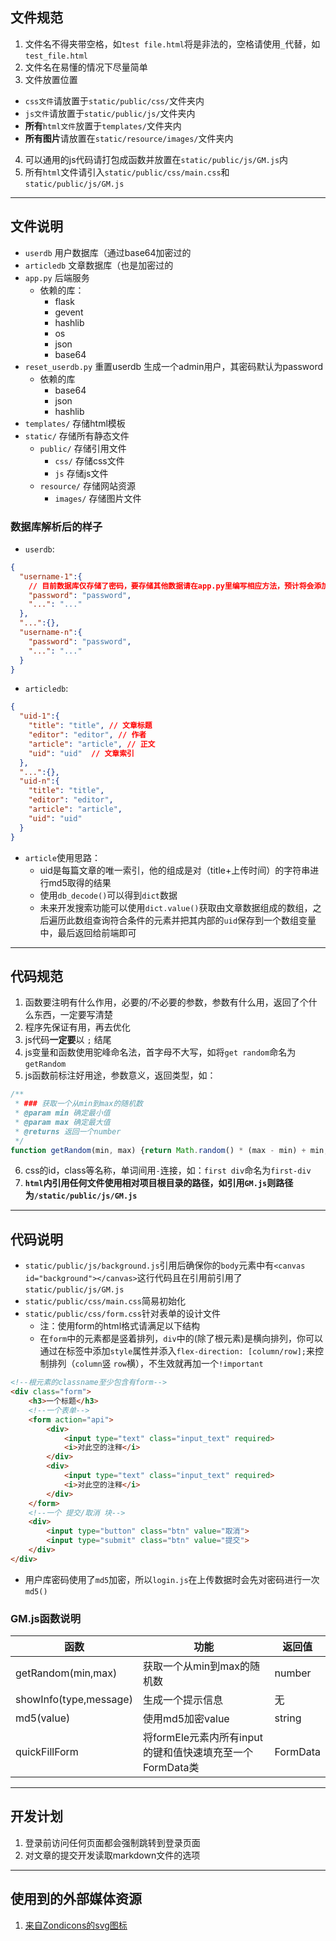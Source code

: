 ## 文件规范
1. 文件名不得夹带空格，如`test file.html`将是非法的，空格请使用`_`代替，如`test_file.html`
2. 文件名在易懂的情况下尽量简单
3. 文件放置位置
  - `css文件`请放置于`static/public/css/`文件夹内
  - `js文件`请放置于`static/public/js/`文件夹内
  - <b>所有</b>`html文件`放置于`templates/`文件夹内
  - <b>所有图片</b>请放置在`static/resource/images/`文件夹内
4. 可以通用的js代码请打包成函数并放置在`static/public/js/GM.js`内
5. 所有`html`文件请引入`static/public/css/main.css`和`static/public/js/GM.js`

---

## 文件说明
- `userdb` 用户数据库（通过base64加密过的
- `articledb` 文章数据库（也是加密过的
- `app.py` 后端服务
  - 依赖的库：
    - flask
    - gevent
    - hashlib
    - os
    - json
    - base64
- `reset_userdb.py` 重置userdb 生成一个admin用户，其密码默认为password
  - 依赖的库
    - base64
    - json
    - hashlib
- `templates/` 存储html模板
- `static/` 存储所有静态文件
  - `public/` 存储引用文件
    - `css/` 存储css文件 
    - `js` 存储js文件
  - `resource/` 存储网站资源
    - `images/` 存储图片文件

### 数据库解析后的样子
- `userdb`:

```json
{
  "username-1":{
    // 目前数据库仅存储了密码，要存储其他数据请在app.py里编写相应方法，预计将会添加article成员以保存该用户编写的所有文章
    "password": "password",
    "...": "..."
  },
  "...":{},
  "username-n":{
    "password": "password",
    "...": "..."
  }
}
```

- `articledb`:

```json
{
  "uid-1":{
    "title": "title", // 文章标题
    "editor": "editor", // 作者
    "article": "article", // 正文
    "uid": "uid"  // 文章索引
  },
  "...":{},
  "uid-n":{
    "title": "title",
    "editor": "editor",
    "article": "article",
    "uid": "uid"
  }
}
```

 - `article`使用思路：
   - uid是每篇文章的唯一索引，他的组成是对（title+上传时间）的字符串进行md5取得的结果
   - 使用`db_decode()`可以得到`dict`数据
   - 未来开发搜索功能可以使用`dict.value()`获取由文章数据组成的数组，之后遍历此数组查询符合条件的元素并把其内部的`uid`保存到一个数组变量中，最后返回给前端即可

---

## 代码规范
1. 函数要注明有什么作用，必要的/不必要的参数，参数有什么用，返回了个什么东西，一定要写清楚
2. 程序先保证有用，再去优化
3. js代码<b>一定要</b>以 `;` 结尾
4. js变量和函数使用驼峰命名法，首字母不大写，如将`get random`命名为`getRandom`
5. js函数前标注好用途，参数意义，返回类型，如：
```javascript
/**
 * ### 获取一个从min到max的随机数
 * @param min 确定最小值 
 * @param max 确定最大值 
 * @returns 返回一个number
 */
function getRandom(min, max) {return Math.random() * (max - min) + min;}
```
6. css的id，class等名称，单词间用`-`连接，如：`first div`命名为`first-div`
7. <b>`html`内引用任何文件使用相对项目根目录的路径，如引用`GM.js`则路径为`/static/public/js/GM.js`</b>

---

## 代码说明
- `static/public/js/background.js`引用后确保你的`body`元素中有`<canvas id="background"></canvas>`这行代码且在引用前引用了`static/public/js/GM.js`
- `static/public/css/main.css`简易初始化
- `static/public/css/form.css`针对表单的设计文件
  - 注：使用form的html格式请满足以下结构
  - 在`form`中的元素都是竖着排列，`div`中的(除了根元素)是横向排列，你可以通过在标签中添加`style`属性并添入`flex-direction: [column/row];`来控制排列（`column`竖 `row`横），不生效就再加一个`!important`
```html
<!--根元素的classname至少包含有form-->
<div class="form">
    <h3>一个标题</h3>
    <!--一个表单-->
    <form action="api">
        <div>
            <input type="text" class="input_text" required>
            <i>对此空的注释</i>
        </div>
        <div>
            <input type="text" class="input_text" required>
            <i>对此空的注释</i>
        </div>
    </form>
    <!--一个 提交/取消 块-->
    <div>
        <input type="button" class="btn" value="取消">
        <input type="submit" class="btn" value="提交">
    </div>
</div>
```
- 用户库密码使用了`md5`加密，所以`login.js`在上传数据时会先对密码进行一次`md5()`


### GM.js函数说明
|函数|功能|返回值|
|--|--|--|
|getRandom(min,max)|获取一个从min到max的随机数|number|
|showInfo(type,message)|生成一个提示信息|无|
|md5(value)|使用md5加密value|string|
|quickFillForm|将formEle元素内所有input的键和值快速填充至一个FormData类|FormData|

---

## 开发计划

1. 登录前访问任何页面都会强制跳转到登录页面
2. 对文章的提交开发读取markdown文件的选项

---

## 使用到的外部媒体资源
1. [来自Zondicons的svg图标](http://www.zondicons.com/)